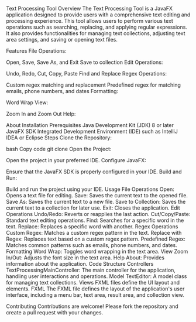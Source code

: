 Text Processing Tool
Overview
The Text Processing Tool is a JavaFX application designed to provide users with a comprehensive text editing and processing experience. This tool allows users to perform various text operations such as searching, replacing, and applying regular expressions. It also provides functionalities for managing text collections, adjusting text area settings, and saving or opening text files.

Features
File Operations:

Open, Save, Save As, and Exit
Save to collection
Edit Operations:

Undo, Redo, Cut, Copy, Paste
Find and Replace
Regex Operations:

Custom regex matching and replacement
Predefined regex for matching emails, phone numbers, and dates
Formatting:

Word Wrap
View:

Zoom In and Zoom Out
Help:

About
Installation
Prerequisites
Java Development Kit (JDK) 8 or later
JavaFX SDK
Integrated Development Environment (IDE) such as IntelliJ IDEA or Eclipse
Steps
Clone the Repository:

bash
Copy code
git clone <repository-url>
Open the Project:

Open the project in your preferred IDE.
Configure JavaFX:

Ensure that the JavaFX SDK is properly configured in your IDE.
Build and Run:

Build and run the project using your IDE.
Usage
File Operations
Open: Opens a text file for editing.
Save: Saves the current text to the opened file.
Save As: Saves the current text to a new file.
Save to Collection: Saves the current text to a collection for later use.
Exit: Closes the application.
Edit Operations
Undo/Redo: Reverts or reapplies the last action.
Cut/Copy/Paste: Standard text editing operations.
Find: Searches for a specific word in the text.
Replace: Replaces a specific word with another.
Regex Operations
Custom Regex: Matches a custom regex pattern in the text.
Replace with Regex: Replaces text based on a custom regex pattern.
Predefined Regex: Matches common patterns such as emails, phone numbers, and dates.
Formatting
Word Wrap: Toggles word wrapping in the text area.
View
Zoom In/Out: Adjusts the font size in the text area.
Help
About: Provides information about the application.
Code Structure
Controllers
TextProcessingMainController: The main controller for the application, handling user interactions and operations.
Model
TextEditor: A model class for managing text collections.
Views
FXML files define the UI layout and elements.
FXML
The FXML file defines the layout of the application's user interface, including a menu bar, text area, result area, and collection view.


Contributing
Contributions are welcome! Please fork the repository and create a pull request with your changes.